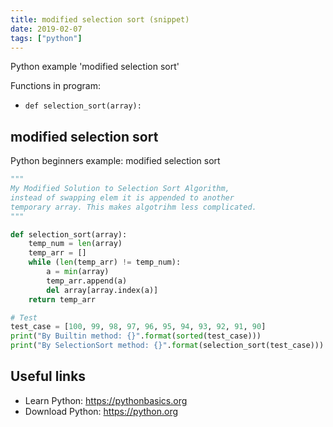 ```yaml
---
title: modified selection sort (snippet)
date: 2019-02-07
tags: ["python"]
---
```

Python example 'modified selection sort'

Functions in program: 
* `def selection_sort(array):`

## modified selection sort

Python beginners example: modified selection sort

```python
"""
My Modified Solution to Selection Sort Algorithm,
instead of swapping elem it is appended to another
temporary array. This makes algotrihm less complicated.
"""

def selection_sort(array):
	temp_num = len(array)
	temp_arr = []
	while (len(temp_arr) != temp_num):
		a = min(array)
		temp_arr.append(a)
		del array[array.index(a)]
	return temp_arr

# Test
test_case = [100, 99, 98, 97, 96, 95, 94, 93, 92, 91, 90]	
print("By Builtin method: {}".format(sorted(test_case)))
print("By SelectionSort method: {}".format(selection_sort(test_case)))


```

## Useful links

- Learn Python: https://pythonbasics.org
- Download Python: https://python.org
